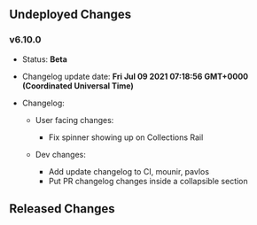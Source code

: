 ## Undeployed Changes

### v6.10.0

- Status: **Beta**
- Changelog update date: **Fri Jul 09 2021 07:18:56 GMT+0000 (Coordinated Universal Time)**
- Changelog:

  - User facing changes:

    - Fix spinner showing up on Collections Rail

  - Dev changes:
    - Add update changelog to CI, mounir, pavlos
    - Put PR changelog changes inside a collapsible section

<!-- DO NOT CHANGE -->

## Released Changes
